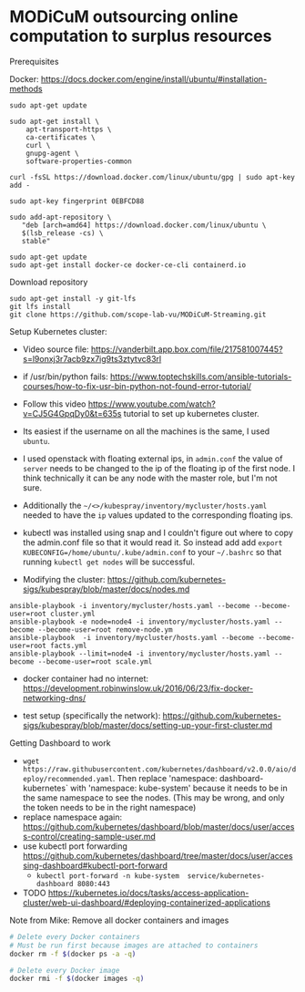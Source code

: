 # MODiCuM outsourcing online computation to surplus resources

Prerequisites

Docker: https://docs.docker.com/engine/install/ubuntu/#installation-methods
```
sudo apt-get update

sudo apt-get install \
    apt-transport-https \
    ca-certificates \
    curl \
    gnupg-agent \
    software-properties-common
    
curl -fsSL https://download.docker.com/linux/ubuntu/gpg | sudo apt-key add -

sudo apt-key fingerprint 0EBFCD88

sudo add-apt-repository \
   "deb [arch=amd64] https://download.docker.com/linux/ubuntu \
   $(lsb_release -cs) \
   stable"

sudo apt-get update
sudo apt-get install docker-ce docker-ce-cli containerd.io

```

Download repository
```
sudo apt-get install -y git-lfs
git lfs install
git clone https://github.com/scope-lab-vu/MODiCuM-Streaming.git
```

Setup Kubernetes cluster:

* Video source file: https://vanderbilt.app.box.com/file/217581007445?s=l9onxj3r7acb9zx7ig9ts3ztytvc83rl
* if /usr/bin/python fails: https://www.toptechskills.com/ansible-tutorials-courses/how-to-fix-usr-bin-python-not-found-error-tutorial/

* Follow this video https://www.youtube.com/watch?v=CJ5G4GpqDy0&t=635s tutorial to set up kubernetes cluster.
* Its easiest if the username on all the machines is the same, I used `ubuntu`.
* I used openstack with floating external ips, in `admin.conf` the value of `server` needs to be changed to the ip of the floating ip of the first node. I think technically it can be any node with the master role, but I'm not sure. 
* Additionally the `~/<>/kubespray/inventory/mycluster/hosts.yaml` needed to have the `ip` values updated to the corresponding floating ips. 

* kubectl was installed using snap and I couldn't figure out where to copy the admin.conf file so that it would read it. So instead add add `export KUBECONFIG=/home/ubuntu/.kube/admin.conf` to your `~/.bashrc` so that running `kubectl get nodes` will be successful. 

* Modifying the cluster: https://github.com/kubernetes-sigs/kubespray/blob/master/docs/nodes.md
```
ansible-playbook -i inventory/mycluster/hosts.yaml --become --become-user=root cluster.yml
ansible-playbook -e node=node4 -i inventory/mycluster/hosts.yaml --become --become-user=root remove-node.ym
ansible-playbook  -i inventory/mycluster/hosts.yaml --become --become-user=root facts.yml
ansible-playbook --limit=node4 -i inventory/mycluster/hosts.yaml --become --become-user=root scale.yml
```

* docker container had no internet: https://development.robinwinslow.uk/2016/06/23/fix-docker-networking-dns/

* test setup (specifically the network): https://github.com/kubernetes-sigs/kubespray/blob/master/docs/setting-up-your-first-cluster.md

Getting Dashboard to work
* `wget https://raw.githubusercontent.com/kubernetes/dashboard/v2.0.0/aio/deploy/recommended.yaml`. Then replace 'namespace: dashboard-kubernetes` with 'namespace: kube-system' because it needs to be in the same namespace to see the nodes. (This may be wrong, and only the token needs to be in the right namespace)
* replace namespace again: https://github.com/kubernetes/dashboard/blob/master/docs/user/access-control/creating-sample-user.md
* use kubectl port forwarding https://github.com/kubernetes/dashboard/tree/master/docs/user/accessing-dashboard#kubectl-port-forward
    * `kubectl port-forward -n kube-system  service/kubernetes-dashboard 8080:443`
* TODO https://kubernetes.io/docs/tasks/access-application-cluster/web-ui-dashboard/#deploying-containerized-applications


Note from Mike: Remove all docker containers and images 
```bash
# Delete every Docker containers
# Must be run first because images are attached to containers
docker rm -f $(docker ps -a -q)

# Delete every Docker image
docker rmi -f $(docker images -q)
```
